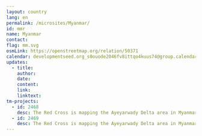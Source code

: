 ```yaml
---
layout: country
lang: en
permalink: /microsites/Myanmar/
id: mmr
name: Myanmar
contact: 
flag: mm.svg
osmLink: https://openstreetmap.org/relation/50371
calendar: developmentseed.org_s0ouode2046fv8ittqo4kuus74@group.calendar.google.com
updates: 
  - title: 
    author: 
    date: 
    content: 
    link: 
    linktext:
tm-projects: 
  - id: 2468
    desc: The Red Cross is mapping the Ayeyarwady Delta area in Myanmar as part of a multi-year mapping and data readiness activity to better understand where critical infrastructure and roads are to inform decision making during potential disasters. As recently as 2008 a cyclone killed at least 77,000 people with over 55,900 missing, and left about 2.5 million homeless. The map data will help the Red Cross to better understand where people live in relation to potential hazards so that we can help them be prepared for the disaster and so national decision makers can make better decisions in the immediate aftermath of a disaster.
  - id: 2469
    desc: The Red Cross is mapping the Ayeyarwady Delta area in Myanmar as part of a multi-year mapping and data readiness activity to better understand where critical infrastructure and roads are to inform decision making during potential disasters. As recently as 2008 a cyclone killed at least 77,000 people with over 55,900 missing, and left about 2.5 million homeless. The map data will help the Red Cross to better understand where people live in relation to potential hazards so that we can help them be prepared for the disaster and so national decision makers can make better decisions in the immediate aftermath of a disaster. Through the MapGive project, the Humanitarian Information Unit (HIU) of the U.S. Department of State is providing the OpenStreetMap community access to updated satellite imagery services to help assist with humanitarian mapping.
---
```

